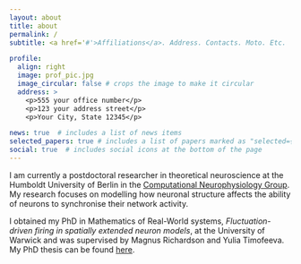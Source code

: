 ```yaml
---
layout: about
title: about
permalink: /
subtitle: <a href='#'>Affiliations</a>. Address. Contacts. Moto. Etc.

profile:
  align: right
  image: prof_pic.jpg
  image_circular: false # crops the image to make it circular
  address: >
    <p>555 your office number</p>
    <p>123 your address street</p>
    <p>Your City, State 12345</p>

news: true  # includes a list of news items
selected_papers: true # includes a list of papers marked as "selected={true}"
social: true  # includes social icons at the bottom of the page
---
```


I am currently a postdoctoral researcher in theoretical neuroscience at the Humboldt University of Berlin in the [Computational Neurophysiology Group](https://www.neuron-science.de/). My research focuses on modelling how neuronal structure affects the ability of neurons to synchronise their network activity.

I obtained my PhD in Mathematics of Real-World systems, _Fluctuation-driven firing in spatially extended neuron models_, at the University of Warwick and was supervised by Magnus Richardson and Yulia Timofeeva. My PhD thesis can be found [here](http://wrap.warwick.ac.uk/148007/).
